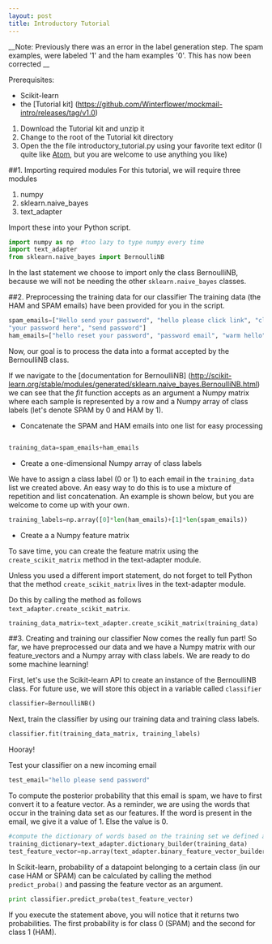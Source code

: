 ```yaml
---
layout: post
title: Introductory Tutorial
---
```

__Note: Previously there was an error in the label generation step. The spam examples, were
labeled '1' and the ham examples '0'. This has now been corrected __

Prerequisites:

* Scikit-learn
* the [Tutorial kit] (https://github.com/Winterflower/mockmail-intro/releases/tag/v1.0)

1. Download the Tutorial kit and unzip it
2. Change to the root of the Tutorial kit directory
3. Open the the file introductory_tutorial.py using your favorite text editor
(I quite like [Atom](https://atom.io/), but you are welcome to use anything you like)


##1. Importing required modules
For this tutorial, we will require three modules

1. numpy
2. sklearn.naive_bayes
3. text_adapter

Import these into your Python script.

```python
import numpy as np  #too lazy to type numpy every time
import text_adapter
from sklearn.naive_bayes import BernoulliNB
```
In the last statement we choose to import only
the class BernoulliNB, because we will not be
needing the other `sklearn.naive_bayes` classes.

##2. Preprocessing the training data for our classifier
The training data (the HAM and SPAM emails)  have been
provided for you in the script.

```python
spam_emails=["Hello send your password", "hello please click link", "click link",
"your password here", "send password"]
ham_emails=["hello reset your password", "password email", "warm hello" ]
```


Now, our goal is to
process the data into a format accepted by the BernoulliNB
class.

If we navigate to the [documentation for BernoulliNB]
(http://scikit-learn.org/stable/modules/generated/sklearn.naive_bayes.BernoulliNB.html)
we can see that the _fit_ function accepts as an argument a Numpy matrix where
each sample is represented by a row and a Numpy array of class labels (let's
denote SPAM by 0 and HAM by 1).

* Concatenate the SPAM and HAM emails into one list for easy processing

```python

training_data=spam_emails+ham_emails
```
* Create a one-dimensional Numpy array of class labels

We have to assign a class label (0 or 1) to each email in the `training_data`
list we created above. An easy way to do this is to use a mixture
of repetition and list concatenation. An example is shown below, but
you are welcome to come up with your own.

```python
training_labels=np.array([0]*len(ham_emails)+[1]*len(spam_emails))
```

* Create a a Numpy feature matrix

To save time, you can create the feature matrix using the
`create_scikit_matrix` method in the text-adapter module.


Unless you used a different import statement, do
not forget to tell Python that the method `create_scikit_matrix`
lives in the text-adapter module.

Do this by calling the method as follows
`text_adapter.create_scikit_matrix`.

```python
training_data_matrix=text_adapter.create_scikit_matrix(training_data)
```


##3. Creating and training our classifier
Now comes the really fun part! So far, we have
preprocessed our data and we have a Numpy matrix with our
feature_vectors and a Numpy array with class labels. We are ready to
do some machine learning!

First, let's use the Scikit-learn API to create an instance
of the BernoulliNB class. For future use, we will store
this object in a variable called `classifier`

```python
classifier=BernoulliNB()
```

Next, train the classifier by using our training data and training class labels.

```python
classifier.fit(training_data_matrix, training_labels)
```

Hooray!

Test your classifier on a new incoming email

```python
test_email="hello please send password"
```

To compute the posterior probability that this email is spam,
we have to first convert it to a feature vector. As a reminder,
we are using the words that occur in the training data set as our features.
If the word is present in the email, we give it a value of 1. Else
the value is 0.

```python
#compute the dictionary of words based on the training set we defined above
training_dictionary=text_adapter.dictionary_builder(training_data)
test_feature_vector=np.array(text_adapter.binary_feature_vector_builder(training_dictionary,test_email))
```

In Scikit-learn, probability of a datapoint belonging to a certain
class (in our case HAM or SPAM) can be calculated by calling
the method `predict_proba()` and passing the feature vector as an argument.

```python
print classifier.predict_proba(test_feature_vector)
```

If you execute the statement above, you will notice that it returns
two probabilities. The first probability is for class 0 (SPAM) and
the second for class 1 (HAM).
